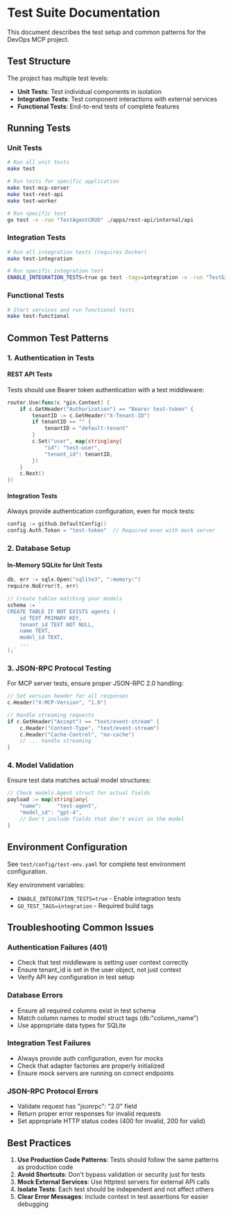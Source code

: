 # Test Suite Documentation

This document describes the test setup and common patterns for the DevOps MCP project.

## Test Structure

The project has multiple test levels:
- **Unit Tests**: Test individual components in isolation
- **Integration Tests**: Test component interactions with external services
- **Functional Tests**: End-to-end tests of complete features

## Running Tests

### Unit Tests
```bash
# Run all unit tests
make test

# Run tests for specific application
make test-mcp-server
make test-rest-api
make test-worker

# Run specific test
go test -v -run "TestAgentCRUD" ./apps/rest-api/internal/api
```

### Integration Tests
```bash
# Run all integration tests (requires Docker)
make test-integration

# Run specific integration test
ENABLE_INTEGRATION_TESTS=true go test -tags=integration -v -run "TestGitHubAdapter" ./pkg/tests/integration
```

### Functional Tests
```bash
# Start services and run functional tests
make test-functional
```

## Common Test Patterns

### 1. Authentication in Tests

#### REST API Tests
Tests should use Bearer token authentication with a test middleware:
```go
router.Use(func(c *gin.Context) {
    if c.GetHeader("Authorization") == "Bearer test-token" {
        tenantID := c.GetHeader("X-Tenant-ID")
        if tenantID == "" {
            tenantID = "default-tenant"
        }
        c.Set("user", map[string]any{
            "id": "test-user",
            "tenant_id": tenantID,
        })
    }
    c.Next()
})
```

#### Integration Tests
Always provide authentication configuration, even for mock tests:
```go
config := github.DefaultConfig()
config.Auth.Token = "test-token"  // Required even with mock server
```

### 2. Database Setup

#### In-Memory SQLite for Unit Tests
```go
db, err := sqlx.Open("sqlite3", ":memory:")
require.NoError(t, err)

// Create tables matching your models
schema := `
CREATE TABLE IF NOT EXISTS agents (
    id TEXT PRIMARY KEY,
    tenant_id TEXT NOT NULL,
    name TEXT,
    model_id TEXT,
    ...
);`
```

### 3. JSON-RPC Protocol Testing

For MCP server tests, ensure proper JSON-RPC 2.0 handling:
```go
// Set version header for all responses
c.Header("X-MCP-Version", "1.0")

// Handle streaming requests
if c.GetHeader("Accept") == "text/event-stream" {
    c.Header("Content-Type", "text/event-stream")
    c.Header("Cache-Control", "no-cache")
    // ... handle streaming
}
```

### 4. Model Validation

Ensure test data matches actual model structures:
```go
// Check models.Agent struct for actual fields
payload := map[string]any{
    "name":     "test-agent",
    "model_id": "gpt-4",
    // Don't include fields that don't exist in the model
}
```

## Environment Configuration

See `test/config/test-env.yaml` for complete test environment configuration.

Key environment variables:
- `ENABLE_INTEGRATION_TESTS=true` - Enable integration tests
- `GO_TEST_TAGS=integration` - Required build tags

## Troubleshooting Common Issues

### Authentication Failures (401)
- Check that test middleware is setting user context correctly
- Ensure tenant_id is set in the user object, not just context
- Verify API key configuration in test setup

### Database Errors
- Ensure all required columns exist in test schema
- Match column names to model struct tags (db:"column_name")
- Use appropriate data types for SQLite

### Integration Test Failures
- Always provide auth configuration, even for mocks
- Check that adapter factories are properly initialized
- Ensure mock servers are running on correct endpoints

### JSON-RPC Protocol Errors
- Validate request has "jsonrpc": "2.0" field
- Return proper error responses for invalid requests
- Set appropriate HTTP status codes (400 for invalid, 200 for valid)

## Best Practices

1. **Use Production Code Patterns**: Tests should follow the same patterns as production code
2. **Avoid Shortcuts**: Don't bypass validation or security just for tests
3. **Mock External Services**: Use httptest servers for external API calls
4. **Isolate Tests**: Each test should be independent and not affect others
5. **Clear Error Messages**: Include context in test assertions for easier debugging